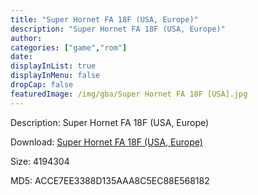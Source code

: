 ```yaml
---
title: "Super Hornet FA 18F (USA, Europe)"
description: "Super Hornet FA 18F (USA, Europe)"
author: 
categories: ["game","rom"]
date: 
displayInList: true
displayInMenu: false
dropCap: false
featuredImage: /img/gba/Super Hornet FA 18F [USA].jpg
---
```


Description: Super Hornet FA 18F (USA, Europe)

Download: <a style="text-decoration:underline;" href="https://mega.nz/#!aOAGFAzY!nlDVTzXbVoB2FAwBSrUIqX43Pny8tsI_58RJktdUa_A" target = "_blank" rel = "nofollow" > Super Hornet FA 18F (USA, Europe)</a>

Size: 4194304

MD5: ACCE7EE3388D135AAA8C5EC88E568182

